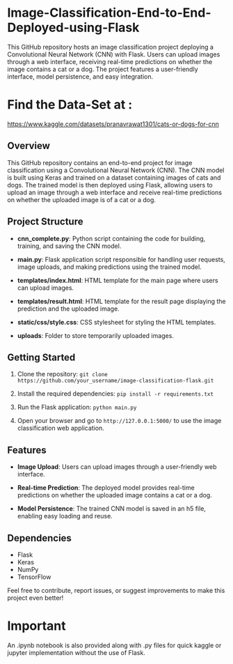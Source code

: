 # Image-Classification-End-to-End-Deployed-using-Flask
This GitHub repository hosts an image classification project deploying a Convolutional Neural Network (CNN) with Flask. Users can upload images through a web interface, receiving real-time predictions on whether the image contains a cat or a dog. The project features a user-friendly interface, model persistence, and easy integration.

# Find the Data-Set at : 
https://www.kaggle.com/datasets/pranavrawat1301/cats-or-dogs-for-cnn


## Overview

This GitHub repository contains an end-to-end project for image classification using a Convolutional Neural Network (CNN). The CNN model is built using Keras and trained on a dataset containing images of cats and dogs. The trained model is then deployed using Flask, allowing users to upload an image through a web interface and receive real-time predictions on whether the uploaded image is of a cat or a dog.

## Project Structure

- **cnn_complete.py**: Python script containing the code for building, training, and saving the CNN model.
  
- **main.py**: Flask application script responsible for handling user requests, image uploads, and making predictions using the trained model.

- **templates/index.html**: HTML template for the main page where users can upload images.

- **templates/result.html**: HTML template for the result page displaying the prediction and the uploaded image.

- **static/css/style.css**: CSS stylesheet for styling the HTML templates.

- **uploads**: Folder to store temporarily uploaded images.

## Getting Started

1. Clone the repository: `git clone https://github.com/your_username/image-classification-flask.git`

2. Install the required dependencies: `pip install -r requirements.txt`

3. Run the Flask application: `python main.py`

4. Open your browser and go to `http://127.0.0.1:5000/` to use the image classification web application.

## Features

- **Image Upload**: Users can upload images through a user-friendly web interface.

- **Real-time Prediction**: The deployed model provides real-time predictions on whether the uploaded image contains a cat or a dog.

- **Model Persistence**: The trained CNN model is saved in an h5 file, enabling easy loading and reuse.

## Dependencies

- Flask
- Keras
- NumPy
- TensorFlow


Feel free to contribute, report issues, or suggest improvements to make this project even better!


# Important 

An .ipynb notebook is also provided along with .py files for quick kaggle or jupyter implementation without the use of Flask.

